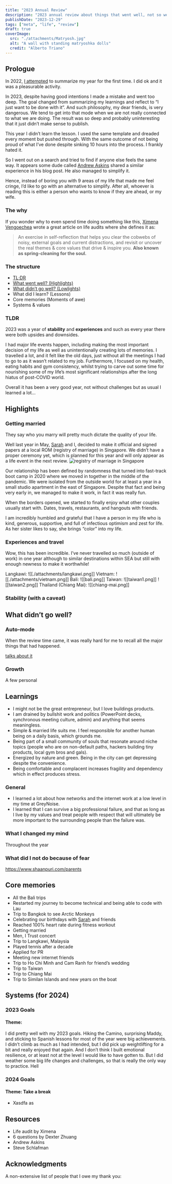 ```yaml
---
title: "2023 Annual Review"
description: "2023 annual review about things that went well, not so well, experiences and learnings throughout the year."
publishDate: "2023-12-29"
tags: ["meta", "life", "review"]
draft: true
coverImage:
  src: "./attachments/Matryosh.jpg"
  alt: "A wall with standing matryoshka dolls"
  credit: "Alberto Triano"
---
```


## Prologue

In 2022, [I attempted](/posts/annual-review-2021) to summarize my year for the first time. I did ok and it was a pleasurable activity.

In 2023, despite having good intentions I made a mistake and went too deep. The goal changed from summarizing my learnings and reflect to “I just want to be done with it”. And such philosophy, my dear friends, is very dangerous. We tend to get into that mode when we are not really connected to what we are doing. The result was so deep and probably uninteresting that it just didn’t make sense to publish.

This year I didn’t learn the lesson. I used the same template and dreaded every moment but pushed through. With the same outcome of not being proud of what I’ve done despite sinking 10 hours into the process. I frankly hated it.

So I went out on a search and tried to find if anyone else feels the same way. It appears some dude called [Andrew Askins](https://www.andrewaskins.com/2023-year-in-review-plus-free-notion-template/) shared a similar experience in his blog post. He also managed to simplify it.

Hence, instead of boring you with 9 areas of my life that made me feel cringe, I’d like to go with an alternative to simplify. After all, whoever is reading this is either a person who wants to know if they are ahead, or my wife.

### The why

If you wonder why to even spend time doing something like this, [Ximena Vengoechea](https://www.ximenavengoechea.com/) wrote a great article on life audits where she defines it as:

> An exercise in self-reflection that helps you clear the cobwebs of noisy, external goals and current distractions, and revisit or uncover the real themes & core values that drive & inspire you. **Also known as spring-cleaning for the soul.**

### The structure

- [TL;DR](#tldr)
- [What went well? (Highlights)](#highlights)
- [What didn’t go well? (Lowlights)](#lowlights)
- What did I learn? (Lessons)
- Core memories (Moments of awe)
- Systems & values

### TLDR

2023 was a year of **stability** and **experiences** and such as every year there were both upsides and downsides.

I had major life events happen, including making the most important decision of my life as well as unintentionally creating lots of memories. I travelled a lot, and it felt like the old days, just without all the meetings I had to go to as it wasn’t related to my job. Furthermore, I focused on my health, eating habits and gym consistency, whilst trying to carve out some time for nourishing some of my life’s most significant relationships after the long hiatus of post-COVID world.

Overall it has been a very good year, not without challenges but as usual I learned a lot…

## Highlights

### Getting married

They say who you marry will pretty much dictate the quality of your life.

Well last year in May, [Sarah](www.sarahkhanamajid.com) and I, decided to make it official and signed papers at a local ROM (registry of marriage) in Singapore. We didn’t have a proper ceremony yet, which is planned for this year and will only appear as a life event in the next review.
![registry of marriage in Singapore](./attachments/ROM.jpg)

Our relationship has been defined by randomness that turned into fast-track boot camp in 2020 where we moved in together in the middle of the pandemic. We were isolated from the outside world for at least a year in a small studio apartment in the east of Singapore. Despite that fact and being very early in, we managed to make it work, in fact it was really fun.

When the borders opened, we started to finally enjoy what other couples usually start with. Dates, travels, restaurants, and hangouts with friends.

I am incredibly humbled and grateful that I have a person in my life who is kind, generous, supportive, and full of infectious optimism and zest for life. As her sister likes to say, she brings “color” into my life.

### Experiences and travel

Wow, this has been incredible. I’ve never travelled so much (outside of work) in one year although to similar destinations within SEA but still with enough newness to make it worthwhile!

Langkawi:
![[./attachments/langkawi.png]]
Vietnam:
![[./attachments/vietnam.png]]
Bali:
![[bali.png]]
Taiwan:
![[taiwan1.png]]
![[taiwan2.png]]
Thailand (Chiang Mai):
![[chiang-mai.png]]

### Stability (with a caveat)

## What didn’t go well?

### Auto-mode

When the review time came, it was really hard for me to recall all the major things that had happened.

[talks about it](https://omnivore.app/kirso/this-moment-is-your-life-nat-eliason-s-essays-18e121f0b9f)

### Growth

A few personal

## Learnings

- I might not be the great entrepreneur, but I love buildings products.
- I am drained by bullshit work and politics (PowerPoint decks, synchronous meeting culture, admin) and anything that seems meaningless.
- Simple & married life suits me. I feel responsible for another human being on a daily basis, which grounds me.
- Being part of a small community of souls that resonate around niche topics (people who are on non-default paths, hackers building tiny products, local gym bros and gals).
- Energized by nature and green. Being in the city can get depressing despite the convenience.
- Being comfortable and complacent increases fragility and dependency which in effect produces stress.

### General

- I learned a lot about how networks and the internet work at a low level in my time at GreyNoise.
- I learned that I can survive a big professional failure, and that as long as I live by my values and treat people with respect that will ultimately be more important to the surrounding people than the failure was.

### What I changed my mind

Throughout the year

### What did I not do because of fear

<https://www.shaanpuri.com/parents>

## Core memories

- All the Bali trips
- Restarted my journey to become technical and being able to code with Lau
- Trip to Bangkok to see Arctic Monkeys
- Celebrating our birthdays with [Sarah](www.sarahkhanmajid.com) and friends
- Reached 100% heart rate during fitness workout
- Getting married
- Men, I Trust concert
- Trip to Langkawi, Malaysia
- Played tennis after a decade
- Applied for PR
- Meeting new internet friends
- Trip to Ho Chi Minh and Cam Ranh for friend’s wedding
- Trip to Taiwan
- Trip to Chiang Mai
- Trip to Similan Islands and new years on the boat

## Systems (for 2024)

### 2023 Goals

#### Theme:

I did pretty well with my 2023 goals. Hiking the Camino, surprising Maddy, and sticking to Spanish lessons for most of the year were big achievements. I didn’t climb as much as I had intended, but I did pick up weightlifting for a bit and really enjoyed that again. And I don’t think I built emotional resilience, or at least not at the level I would like to have gotten to. But I did weather some big life changes and challenges, so that is really the only way to practice. Hell

### 2024 Goals

#### Theme: Take a break

- Xasdfa as

## Resources

- Life audit by Ximena
- 6 questions by Dexter Zhuang
- Andrew Askins
- Steve Schlafman

## Acknowledgments

A non-extensive list of people that I owe my thank you:
